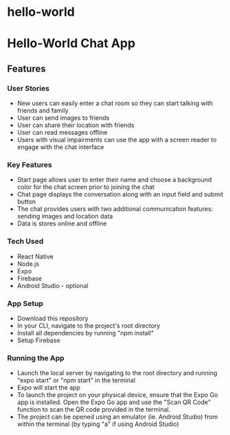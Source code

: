 # hello-world

<h1> Hello-World Chat App</h1>

<h2>Features</h2>

<h3>User Stories</h3>
<ul>
  <li>New users can easily enter a chat room so they can start talking with friends and family</li>
  <li>User can send images to friends</li>
  <li>User can share their location with friends</li>
  <li>User can read messages offline</li>
  <li>Users with visual impairments can use the app with a screen reader to engage with the chat interface</li>
</ul>

<h3>Key Features</h3>
<ul>
  <li>Start page allows user to enter their name and choose a background color for the chat screen prior to joining the chat</li>
  <li>Chat page displays the conversation along with an input field and submit button</li>
  <li>The chat provides users with two additional communication features: sending images and location data</li>
  <li>Data is stores online and offline</li>
</ul>

<h3>Tech Used</h3>
<ul>
  <li>React Native</li>
  <li> Node.js</li>
  <li>Expo</li>
  <li>Firebase</li>
  <li>Android Studio - optional</li>
</ul>

<h3>App Setup</h3>
<ul>
  <li>Download this repository</li>
  <li>In your CLI, navigate to the project's root directory</li>
  <li>Install all dependencies by running "npm install"</li>
  <li>Setup Firebase</li>
 </ul>

<h3>Running the App</h3>
<ul>
  <li>Launch the local server by navigating to the root directory and running "expo start" or "npm start" in the terminal</li>
  <li>Expo will start the app</li>
  <li>To launch the project on your physical device, ensure that the Expo Go app is installed. Open the Expo Go app and use the "Scan QR Code" function to scan the QR code provided in the terminal.</li>
  <li>The project can be opened using an emulator (ie. Android Studio) from within the terminal (by typing "a" if using Android Studio)</li>
</ul>
